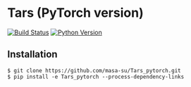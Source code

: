 # Tars (PyTorch version)

[![Build Status](https://travis-ci.com/masa-su/Tars_pytorch.svg?token=Tzd7hmaLjunaLnEja81y&branch=master
)](https://travis-ci.com/masa-su/Tars_pytorch)
[![Python Version](https://img.shields.io/pypi/pyversions/Django.svg)](https://github.com/masa-su/Tars_pytorch)

## Installation
```
$ git clone https://github.com/masa-su/Tars_pytorch.git
$ pip install -e Tars_pytorch --process-dependency-links
```
